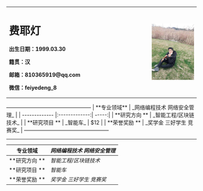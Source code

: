 <table border="0">
  <tr>
    <td width="75%">
      <h1>费耶灯</h1>
      <p><b>出生日期：1999.03.30</b></p>
      <p><b>籍贯：汉</b></p>
      <p><b>邮箱：810365919@qq.com</b></p>
      <p><b>微信：feiyedeng_8</b></p>
    </td>
    <td width="25%">
      <img src="/FYD.jpg" width="100%">      
    </td>
  </tr>
</table>
————————————————
| **专业领域**   | _网络编程技术 网络安全管理_  |
| ------------- |:-------------:| -----:|
| **研究方向 **  | _智能工程/区块链技术_ |
| **研究项目 **     |  _智能车_      |   $12 |
| **荣誉奖励 **  | _奖学金 三好学生 竞赛奖_ |
————————————————


----------------------
|  **专业领域**  |  _网络编程技术 网络安全管理_  
| ------------- |:------------------          
| **研究方向 **  |  _智能工程/区块链技术_
| **研究项目 **  | _智能车_
| **荣誉奖励 **   | _奖学金 三好学生 竞赛奖_






